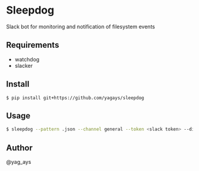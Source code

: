 # Sleepdog

Slack bot for monitoring and notification of filesystem events

## Requirements

- watchdog
- slacker

## Install

```
$ pip install git+https://github.com/yagays/sleepdog
```

## Usage

```sh
$ sleepdog --pattern .json --channel general --token <slack token> --dir log/
```

## Author

@yag_ays

